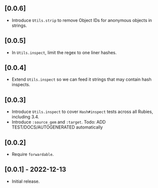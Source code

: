 ## [0.0.6]

* Introduce `Utils.strip` to remove Object IDs for anonymous objects in strings.

## [0.0.5]

* In `Utils.inspect`, limit the regex to one liner hashes.

## [0.0.4]

* Extend `Utils.inspect` so we can feed it strings that may contain hash inspects.

## [0.0.3]

* Introduce `Utils.inspect` to cover `Hash#inspect` tests across all Rubies, including 3.4.
* Introduce `:source_gem` and `:target`.
Todo: ADD TEST/DOCS/AUTOGENERATED automatically

## [0.0.2]

* Require `forwardable`.

## [0.0.1] - 2022-12-13

- Initial release.
